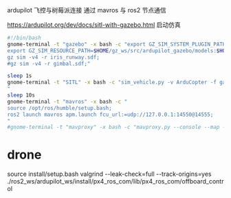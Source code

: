 ardupilot 飞控与树莓派连接
通过 mavros 与 ros2 节点通信

https://ardupilot.org/dev/docs/sitl-with-gazebo.html
启动仿真
```sh
#!/bin/bash
gnome-terminal -t "gazebo" -x bash -c "export GZ_SIM_SYSTEM_PLUGIN_PATH=$HOME/gz_ws/src/ardupilot_gazebo/build:$GZ_SIM_SYSTEM_PLUGIN_PATH;
export GZ_SIM_RESOURCE_PATH=$HOME/gz_ws/src/ardupilot_gazebo/models:$HOME/gz_ws/src/ardupilot_gazebo/worlds:$GZ_SIM_RESOURCE_PATH; 
gz sim -v4 -r iris_runway.sdf;
#gz sim -v4 -r gimbal.sdf;"

sleep 1s
gnome-terminal -t "SITL" -x bash -c "sim_vehicle.py -v ArduCopter -f gazebo-iris --model JSON --map --console;
"
sleep 10s
gnome-terminal -t "mavros" -x bash -c "
source /opt/ros/humble/setup.bash;
ros2 launch mavros apm.launch fcu_url:=udp://127.0.0.1:14550@14555;
"
#gnome-terminal -t "mavproxy" -x bash -c "mavproxy.py --console --map --aircraft test --master=:14550"
```
# drone


source install/setup.bash
valgrind --leak-check=full --track-origins=yes ./ros2_ws/ardupilot_ws/install/px4_ros_com/lib/px4_ros_com/offboard_control 